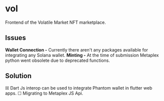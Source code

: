 # vol
Frontend of the Volatile Market NFT marketplace.

## Issues
**Wallet Connection -** Currently there aren't any packages available for integrating any Solana wallet.
**Minting -** At the time of submission Metaplex python went obsolete due to deprecated functions.

## Solution
☒ Dart Js interop can be used to integrate Phantom wallet in flutter web apps.
☐ Migrating to Metaplex JS Api.
